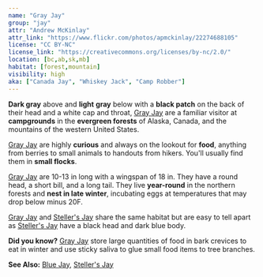 ```yaml
---
name: "Gray Jay"
group: "jay"
attr: "Andrew McKinlay"
attr_link: "https://www.flickr.com/photos/apmckinlay/22274688105"
license: "CC BY-NC"
license_link: "https://creativecommons.org/licenses/by-nc/2.0/"
location: [bc,ab,sk,mb]
habitat: [forest,mountain]
visibility: high
aka: ["Canada Jay", "Whiskey Jack", "Camp Robber"]
---
```

**Dark gray** above and **light** **gray** below with a **black patch** on the back of their head and a white cap and throat, [Gray Jay](/birds/grayjay/) are a familiar visitor at **campgrounds** in the **evergreen forests** of Alaska, Canada, and the mountains of the western United States.

[Gray Jay](/birds/grayjay/) are highly **curious** and always on the lookout for **food**, anything from berries to small animals to handouts from hikers. You'll usually find them in **small flocks**.

[Gray Jay](/birds/grayjay/) are 10-13 in long with a wingspan of 18 in. They have a round head, a short bill, and a long tail. They live **year-round** in the northern forests and **nest in late winter**, incubating eggs at temperatures that may drop below minus 20F.

[Gray Jay](/birds/grayjay/) and [Steller's Jay](/birds/steljay/) share the same habitat but are easy to tell apart as [Steller's Jay](/birds/steljay/) have a black head and dark blue body.

**Did you know?** [Gray Jay](/birds/grayjay/) store large quantities of food in bark crevices to eat in winter and use sticky saliva to glue small food items to tree branches.

<!-- generated, do not edit -->
**See Also:**
[Blue Jay](/birds/blujay/),
[Steller's Jay](/birds/steljay/)
